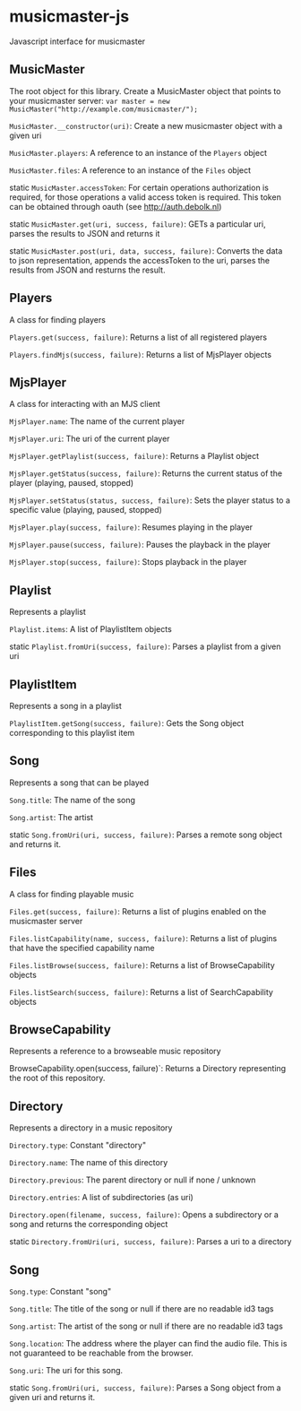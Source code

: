 musicmaster-js
==============

Javascript interface for musicmaster


MusicMaster
-----------

The root object for this library. Create a MusicMaster object that points to your musicmaster server: `var master = new MusicMaster("http://example.com/musicmaster/");`

`MusicMaster.__constructor(uri)`: Create a new musicmaster object with a given uri

`MusicMaster.players`: A reference to an instance of the `Players` object

`MusicMaster.files`: A reference to an instance of the `Files` object

static `MusicMaster.accessToken`: For certain operations authorization is required, for those operations a valid access token is required. This token can be obtained through oauth (see http://auth.debolk.nl)

static `MusicMaster.get(uri, success, failure)`: GETs a particular uri, parses the results to JSON and returns it

static `MusicMaster.post(uri, data, success, failure)`: Converts the data to json representation, appends the accessToken to the uri, parses the results from JSON and resturns the result.

Players
-------

A class for finding players

`Players.get(success, failure)`: Returns a list of all registered players

`Players.findMjs(success, failure)`: Returns a list of MjsPlayer objects

MjsPlayer
---------

A class for interacting with an MJS client

`MjsPlayer.name`: The name of the current player

`MjsPlayer.uri`: The uri of the current player

`MjsPlayer.getPlaylist(success, failure)`: Returns a Playlist object

`MjsPlayer.getStatus(success, failure)`: Returns the current status of the player (playing, paused, stopped)

`MjsPlayer.setStatus(status, success, failure)`: Sets the player status to a specific value (playing, paused, stopped)

`MjsPlayer.play(success, failure)`: Resumes playing in the player

`MjsPlayer.pause(success, failure)`: Pauses the playback in the player

`MjsPlayer.stop(success, failure)`: Stops playback in the player

Playlist
--------

Represents a playlist

`Playlist.items`: A list of PlaylistItem objects

static `Playlist.fromUri(success, failure)`: Parses a playlist from a given uri

PlaylistItem
------------

Represents a song in a playlist

`PlaylistItem.getSong(success, failure)`: Gets the Song object corresponding to this playlist item

Song
----

Represents a song that can be played

`Song.title`: The name of the song

`Song.artist`: The artist

static `Song.fromUri(uri, success, failure)`: Parses a remote song object and returns it.

Files
-----

A class for finding playable music

`Files.get(success, failure)`: Returns a list of plugins enabled on the musicmaster server

`Files.listCapability(name, success, failure)`: Returns a list of plugins that have the specified capability name

`Files.listBrowse(success, failure)`: Returns a list of BrowseCapability objects

`Files.listSearch(success, failure)`: Returns a list of SearchCapability objects

BrowseCapability
----------------

Represents a reference to a browseable music repository

BrowseCapability.open(success, failure)`: Returns a Directory representing the root of this repository.

Directory
---------

Represents a directory in a music repository

`Directory.type`: Constant "directory"

`Directory.name`: The name of this directory

`Directory.previous`: The parent directory or null if none / unknown

`Directory.entries`: A list of subdirectories (as uri)

`Directory.open(filename, success, failure)`: Opens a subdirectory or a song and returns the corresponding object

static `Directory.fromUri(uri, success, failure)`: Parses a uri to a directory

Song
----

`Song.type`: Constant "song"

`Song.title`: The title of the song or null if there are no readable id3 tags

`Song.artist`: The artist of the song or null if there are no readable id3 tags

`Song.location`: The address where the player can find the audio file. This is not guaranteed to be reachable from the browser.

`Song.uri`: The uri for this song.

static `Song.fromUri(uri, success, failure)`: Parses a Song object from a given uri and returns it.


